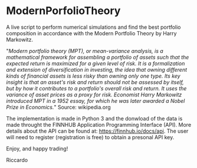 # ModernPorfolioTheory

A live script to perform numerical simulations and find the best portfolio composition in accordance with the Modern Portfolio Theory by Harry Markowitz.

"*Modern portfolio theory (MPT), or mean-variance analysis, is a mathematical framework for assembling a portfolio of assets such that the expected return is maximized for a given level of risk. It is a formalization and extension of diversification in investing, the idea that owning different kinds of financial assets is less risky than owning only one type. Its key insight is that an asset's risk and return should not be assessed by itself, but by how it contributes to a portfolio's overall risk and return. It uses the variance of asset prices as a proxy for risk. Economist Harry Markowitz introduced MPT in a 1952 essay, for which he was later awarded a Nobel Prize in Economics.*" Source: wikipedia.org

The implementation is made in Python 3 and the donwload of the data is made throught the FINNHUB Application Programming Interface (API). More details about the API can be found at: https://finnhub.io/docs/api. The user will need to register (registration is free) to obtain a presonal API key.

Enjoy, and happy trading!

Riccardo 
